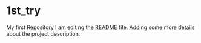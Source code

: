 # 1st_try
My first Repository
I am editing the README file. Adding some more details about the project description.
